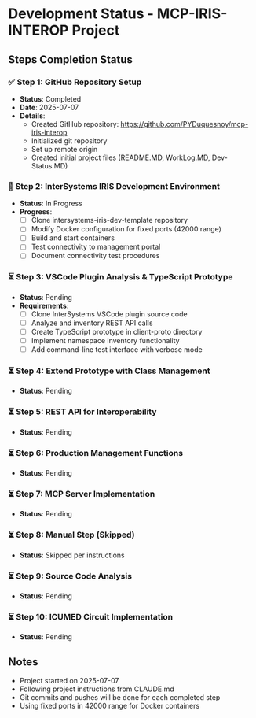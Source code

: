 # Development Status - MCP-IRIS-INTEROP Project

## Steps Completion Status

### ✅ Step 1: GitHub Repository Setup
- **Status**: Completed
- **Date**: 2025-07-07
- **Details**: 
  - Created GitHub repository: https://github.com/PYDuquesnoy/mcp-iris-interop
  - Initialized git repository
  - Set up remote origin
  - Created initial project files (README.MD, WorkLog.MD, Dev-Status.MD)

### 🔄 Step 2: InterSystems IRIS Development Environment
- **Status**: In Progress
- **Progress**: 
  - [ ] Clone intersystems-iris-dev-template repository
  - [ ] Modify Docker configuration for fixed ports (42000 range)
  - [ ] Build and start containers
  - [ ] Test connectivity to management portal
  - [ ] Document connectivity test procedures

### ⏳ Step 3: VSCode Plugin Analysis & TypeScript Prototype
- **Status**: Pending
- **Requirements**:
  - [ ] Clone InterSystems VSCode plugin source code
  - [ ] Analyze and inventory REST API calls
  - [ ] Create TypeScript prototype in client-proto directory
  - [ ] Implement namespace inventory functionality
  - [ ] Add command-line test interface with verbose mode

### ⏳ Step 4: Extend Prototype with Class Management
- **Status**: Pending

### ⏳ Step 5: REST API for Interoperability
- **Status**: Pending

### ⏳ Step 6: Production Management Functions
- **Status**: Pending

### ⏳ Step 7: MCP Server Implementation
- **Status**: Pending

### ⏳ Step 8: Manual Step (Skipped)
- **Status**: Skipped per instructions

### ⏳ Step 9: Source Code Analysis
- **Status**: Pending

### ⏳ Step 10: ICUMED Circuit Implementation
- **Status**: Pending

## Notes

- Project started on 2025-07-07
- Following project instructions from CLAUDE.md
- Git commits and pushes will be done for each completed step
- Using fixed ports in 42000 range for Docker containers